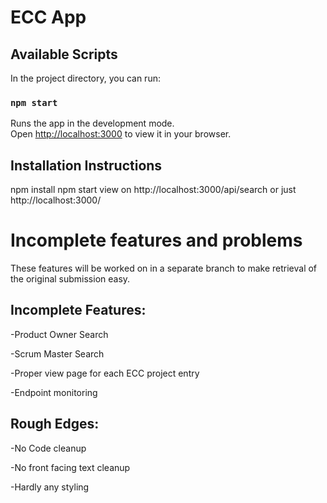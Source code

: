 # ECC App

## Available Scripts

In the project directory, you can run:

### `npm start`

Runs the app in the development mode.\
Open [http://localhost:3000](http://localhost:3000) to view it in your browser.

## Installation Instructions

npm install
npm start
view on http://localhost:3000/api/search or just http://localhost:3000/

# Incomplete features and problems

These features will be worked on in a separate branch to make retrieval of the original submission easy.

## Incomplete Features:

-Product Owner Search

-Scrum Master Search

-Proper view page for each ECC project entry

-Endpoint monitoring

## Rough Edges:

-No Code cleanup

-No front facing text cleanup

-Hardly any styling

